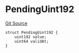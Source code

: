 # PendingUint192
[Git Source](https://github.com/Level-Money/contracts/blob/0fa663cd541ef95fb08cd2849fd8cc2be3967548/src/v2/interfaces/morpho/PendingLib.sol)


```solidity
struct PendingUint192 {
    uint192 value;
    uint64 validAt;
}
```

